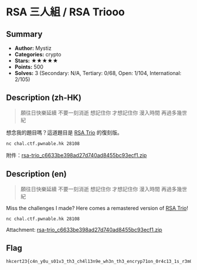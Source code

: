 RSA 三人組 / RSA Triooo
===

## Summary
* **Author:** Mystiz
* **Categories:** crypto
* **Stars:** ★★★★★
* **Points:** 500
* **Solves:** 3 (Secondary: N/A, Tertiary: 0/68, Open: 1/104, International: 2/105)

## Description (zh-HK)

> 願往日快樂延續 不要一刻消逝
> 想記住你 才想記住你
> 漫入時間 再過多幾世紀

想念我的題目嗎？這道題目是 [RSA Trio](https://mystiz.hk/posts/2022/2022-02-19-mocsctf/#rsa-trio-crypto) 的復刻版。

```
nc chal.ctf.pwnable.hk 28108
```

附件：[rsa-trio_c6633be398ad27d740ad8455bc93ecf1.zip](https://github.com/blackb6a/hkcert-ctf-2022-challenges/releases/download/v1.0.0/rsa-trio_c6633be398ad27d740ad8455bc93ecf1.zip)

## Description (en)

> 願往日快樂延續 不要一刻消逝
> 想記住你 才想記住你
> 漫入時間 再過多幾世紀

Miss the challenges I made? Here comes a remastered version of [RSA Trio](https://mystiz.hk/posts/2022/2022-02-19-mocsctf/#rsa-trio-crypto)!

```
nc chal.ctf.pwnable.hk 28108
```

Attachment: [rsa-trio_c6633be398ad27d740ad8455bc93ecf1.zip](https://github.com/blackb6a/hkcert-ctf-2022-challenges/releases/download/v1.0.0/rsa-trio_c6633be398ad27d740ad8455bc93ecf1.zip)

## Flag

```
hkcert23{c4n_y0u_s01v3_th3_ch4l13n9e_wh3n_th3_encryp71on_0r4c13_1s_r3m0ved?}
```

